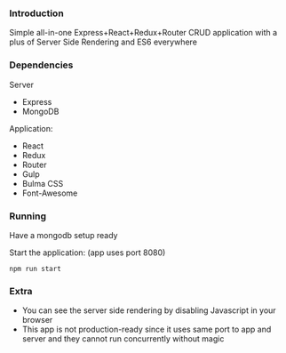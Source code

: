 ### Introduction

Simple all-in-one Express+React+Redux+Router CRUD application with a plus of Server Side Rendering and ES6 everywhere

### Dependencies

Server
* Express
* MongoDB

Application:
* React
* Redux
* Router
* Gulp
* Bulma CSS 
* Font-Awesome

### Running

Have a mongodb setup ready

Start the application: (app uses port 8080) 
```
npm run start
```

### Extra

* You can see the server side rendering by disabling Javascript in your browser
* This app is not production-ready since it uses same port to app and server and they cannot run concurrently without magic

